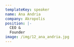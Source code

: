 ```yaml
---
templateKey: speaker
name: Ana Andria
company: Akropolis
position: |-
  CEO &
  Founder
image: /img/12_ana_andria.jpg
---
```


